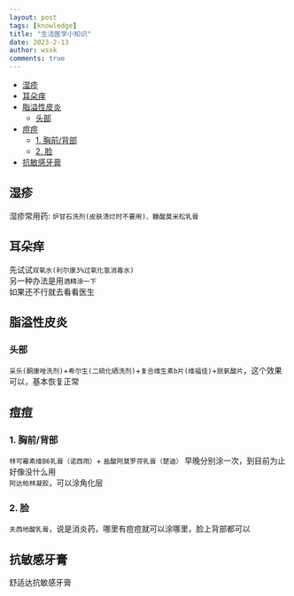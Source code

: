 ```yaml
---
layout: post
tags: [knowledge]
title: "生活医学小知识"
date: 2023-2-13
author: wsxk
comments: true
---
```


- [湿疹](#湿疹)
- [耳朵痒](#耳朵痒)
- [脂溢性皮炎](#脂溢性皮炎)
  - [头部](#头部)
- [痘痘](#痘痘)
  - [1. 胸前/背部](#1-胸前背部)
  - [2. 脸](#2-脸)
- [抗敏感牙膏](#抗敏感牙膏)


## 湿疹<br>
湿疹常用药: `炉甘石洗剂(皮肤溃烂时不要用)、糠酸莫米松乳膏`

## 耳朵痒<br>
先试试`双氧水(利尔康3%过氧化氢消毒水)`<br>
另一种办法是用`酒精涂一下`<br>
如果还不行就去看看医生

## 脂溢性皮炎<br>
### 头部<br>
`采乐(酮康唑洗剂)`+`希尔生(二硫化硒洗剂)`+`复合维生素b片(维福佳)`+`胱氨酸片`，这个效果可以，基本恢复正常<br>

## 痘痘<br>
### 1. 胸前/背部<br>
`林可霉素维B6乳膏（诺西雨）`+ `盐酸阿莫罗芬乳膏（楚迪）` 早晚分别涂一次，到目前为止好像没什么用<br>
`阿达帕林凝胶`，可以涂角化层<br>
### 2. 脸<br>
`夫西地酸乳膏`，说是消炎药，哪里有痘痘就可以涂哪里，脸上背部都可以<br>

## 抗敏感牙膏<br>
舒适达抗敏感牙膏